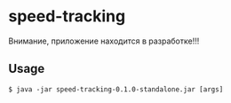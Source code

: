 # speed-tracking

Внимание, приложение находится в разработке!!!

## Usage

    $ java -jar speed-tracking-0.1.0-standalone.jar [args]
